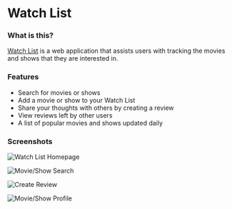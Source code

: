 # Watch List

### What is this?

[Watch List](https://watch-list1.herokuapp.com/) is a web application that assists users with tracking the movies and shows that they are interested in.

### Features

* Search for movies or shows
* Add a movie or show to your Watch List
* Share your thoughts with others by creating a review
* View reviews left by other users
* A list of popular movies and shows updated daily

### Screenshots

![Watch List Homepage](https://i.imgur.com/uoEDmZT.jpg)

![Movie/Show Search](https://i.imgur.com/w6R18Lt.jpg)

![Create Review](https://i.imgur.com/5po04Ph.png)

![Movie/Show Profile](https://i.imgur.com/LZPZCbx.png)

